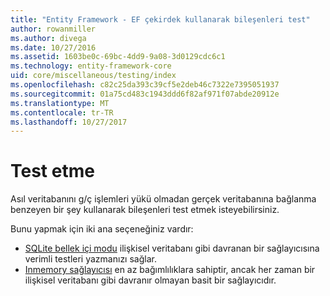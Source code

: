 ```yaml
---
title: "Entity Framework - EF çekirdek kullanarak bileşenleri test"
author: rowanmiller
ms.author: divega
ms.date: 10/27/2016
ms.assetid: 1603be0c-69bc-4dd9-9a08-3d0129cdc6c1
ms.technology: entity-framework-core
uid: core/miscellaneous/testing/index
ms.openlocfilehash: c82c25da393c39cf5e2deb46c7322e7395051937
ms.sourcegitcommit: 01a75cd483c1943ddd6f82af971f07abde20912e
ms.translationtype: MT
ms.contentlocale: tr-TR
ms.lasthandoff: 10/27/2017
---
```

# <a name="testing"></a>Test etme

Asıl veritabanını g/ç işlemleri yükü olmadan gerçek veritabanına bağlanma benzeyen bir şey kullanarak bileşenleri test etmek isteyebilirsiniz.

Bunu yapmak için iki ana seçeneğiniz vardır:
 * [SQLite bellek içi modu](sqlite.md) ilişkisel veritabanı gibi davranan bir sağlayıcısına verimli testleri yazmanızı sağlar.
 * [Inmemory sağlayıcısı](in-memory.md) en az bağımlılıklara sahiptir, ancak her zaman bir ilişkisel veritabanı gibi davranır olmayan basit bir sağlayıcıdır.
